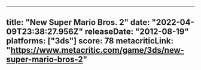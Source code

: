 
---
title: "New Super Mario Bros. 2"
date: "2022-04-09T23:38:27.956Z"
releaseDate: "2012-08-19"
platforms: ["3ds"]
score: 78
metacriticLink: "https://www.metacritic.com/game/3ds/new-super-mario-bros-2"
---
